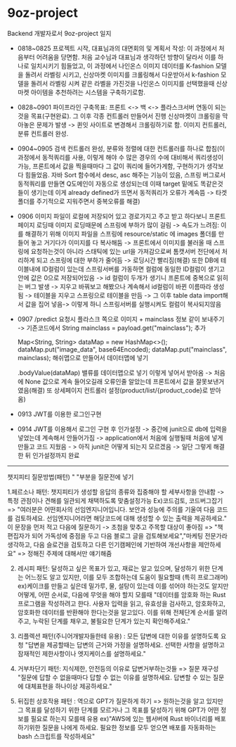 # 9oz-project
Backend 개발자로서 9oz-project 일지

+ 0818~0825 프로젝트 시작, 대표님과의 대면회의 및 계획서 작성: 이 과정에서 처음부터 어려움을 당면함. 처음 교수님과 대표님과 생각하던 방향이 달라서 이를 하나로 일치시키기 힘들었고, 이 과정에서 나인온스 이미지 데이터를 K-fashion 모델을 돌려서 라벨링 시키고, 신상마켓 이미지를 크롤링해서 다운받아서 k-fashion 모델을 돌려서 라벨링 시켜 같은 라벨을 가진것을 나인온스 이미지를 선택했을때 신상마켓 아이템을 추천하려는 시스템을 구축하기로함.

+ 0828~0901 파이프라인 구축목표: 프론트 <-> 백 <-> 플라스크서버 연동이 되는것을 목표(구현완료). 그 이후 각종 컨트롤러 만들어서 진행 신상마켓이 크롤링을 막아놓은 문제가 발생 -> 퀸잇 사이트로 변경해서 크롤링하기로 함. 이미지 컨트롤러, 분류 컨트롤러 완성.

+ 0904~0905 검색 컨트롤러 완성, 분류와 정렬에 대한 컨트롤러를 하나로 합침(이 과정에서 동적쿼리를 사용, 이렇게 해야 수 많은 경우의 수에 대비해서 쿼리생성이 가능, 프론트에서 값을 찍을때마다 그 값이 쿼리에 들어가게함, 구현하기가 생각보다 힘들었음. 자바 Sort 함수에서 desc, asc 해주는 기능이 있음, 스프링 버그로서 동적쿼리를 만들면 Q도메인이 자동으로 생성되는데 이때 target 밑에도 똑같은것들이 생기는데 이게 already defined가 뜨면서 동적쿼리가 오류가 계속뜸 -> 타겟폴더를 주기적으로 지워주면서 중복오류를 해결)

+ 0906 이미지 파일이 로컬에 저장되어 있고 경로가지고 주고 받고 하다보니 프론트 페이지 로딩때 이미지 로딩때문에 스프링에 부하가 많이 걸림 -> 속도가 느려짐: 이를 해결하기 위해 이미지 파일을 스프링에 resource/static 에 images 폴더를 만들어 놓고 거기다가 이미지를 다 복사해둠 -> 프론트에서 이미지를 불러올 때 스프링에 요청하는것이 아니라 스태틱에 있는 url을 가져감으로써 톰캣서버 전단에서 처리하게 되고 스프링에 대한 부하가 줄어듬 -> 로딩시간 빨리짐(해결)
또한 DB에 테이블내에 ID컬럼이 있는데 스프링서버를 가동하면 컬럼에 동일한 ID컬럼이 생기고 안에 값은 0으로 저장되어있음 -> id 컬럼이 두개가 생기니 프론트에 중복으로 읽히는 버그 발생 -> 지우고 바꿔보고 해봤으나 계속해서 id컬럼이 바뀐 이름따라 생성됨 -> 테이블을 지우고 스프링으로 테이블을 만듬 -> 그 이후 table data import해서 값을 집어 넣음-> 이렇게 하니 스프링서버를 실행시켜도 컬럼이 복사되지않음

+ 0907 /predict 요청시 플라스크 쪽으로 이미지 + mainclass 정보 같이 보내주기 -> 기존코드에서 
	String mainclass = payload.get("mainclass"); 추가

	Map<String, String> dataMap = new HashMap<>();
	dataMap.put("image_data", base64Encoded);
	dataMap.put("mainclass", mainclass); 해쉬맵으로 만들어서 데이터맵에 넣기

	.bodyValue(dataMap) 밸류를 데이터맵으로 넣기
	이렇게 넣어서 받아옴 -> 처음에 None 값으로 계속 들어오길래 오류인줄 알았는데 프론트에서 값을 잘못보낸거였음(해결)
	또 상세페이지 컨트롤러 설정(product/list/{product_code}로 받아옴)

+ 0913 JWT를 이용한 로그인구현
+ 0914 JWT를 이용해서 로그인 구현 후 인가설정 -> 중간에 junit으로 db에 입력을 넣었는데 계속해서 안들어가짐 -> application에서 처음에 실행될때 처음에 넣게 만들고 코드 지웠음 - > 아직 junit은 어떻게 되는지 모르겠음 -> 일단 그렇게 해결한 뒤 인가설정까지 완료


------------------------------------
챗지피티 질문방법(패턴) " "부분을 질문전에 넣기


1.페르소나 패턴: 챗지피티가 생성할 응답의 종류와 집중해야 할 세부사항을 안내함 -> 특정 관점이나 견해를 일관되게 채택하도록 맞춤설정가능
Ex)코드검토, 코드버그잡기 => "여러분은 어떤회사의 선임엔지니어입니다. 보안과 성능에 주의를 기울여 다음 코드를 검토하세요. 선임엔지니어라면 해당코드에 대해 생성할 수 있는 출력을 제공하세요."
			이 문장을 먼저 적고 다음에 질문하기 -> 초첨을 맞추고 주목할 대상이 좋아짐
		=> "책 편집자가 되어 가독성에 중점을 두고 다음 블로그 글을 검토해보세요","마케팅 전문가라 생각하고, 다음 슬로건을 검토하고 다른 인기캠페인에 기반하여 개선사항을 제안하세요"
		=> 정해진 주제에 대해서만 얘기해줌

2. 레시피 패턴: 달성하고 싶은 목표가 있고, 재료는 알고 있으며, 달성하기 위한 단계는 어느정도 알고 있지만, 이를 모두 조합하는데 도움이 필요할때 (특히 프로그래머)
ex)케이크를 만들고 싶은데 밀가루, 물, 설탕이 있는데 이를 섞어야 하는것도 알지만 어떻게, 어떤 순서로, 다음에 무엇을 해야 할지 모를때
"데이터를 암호화 하는 Rust 프로그램을 작성하려고 한다. 사용자 입력을 읽고, 유효성을 검사하고, 암호화하고, 암호화한 데이터를 반환해야 한다는것을 알고있다. 
이를 위해 전체단계 순서를 알려주고, 누락된 단계를 채우고, 불필요한 단계가 있는지 확인해주세요."

3. 리플렉션 패턴(주니어개발자들한테 유용) : 모든 답변에 대한 이유를 설명하도록 요청
"답변을 제공할때는 답변의 근거와 가정을 설명하세요. 선택한 사항을 설명하고 잠재적인 제한사항이나 엣지케이스를 설명하세요."

4. 거부차단기 패턴: 지식제한, 안전등의 이유로 답변거부하는것들 => 질문 재구성
"질문에 답할 수 없을때마다 답할 수 없는 이유를 설명하세요. 답변할 수 있는 질문에 대체표현을 하나이상 제공하세요."

5. 뒤집힌 상호작용 패턴 : 역으로 GPT가 질문하게 하기 => 원하는것을 알고 있지만 그 목표를 달성하기 위한 단계를 모르거나 그 목표를 달성하기 위해 GPT가 어떤 정보를 필요로 하는지 모를때 유용
ex)"AWS에 있는 웹서버에 Rust 바이너리를 배포하기위한 질문을 나에게 하세요. 필요한 정보를 모두 얻으면 배포를 자동화하는 bash 스크립트를 작성하세요"
